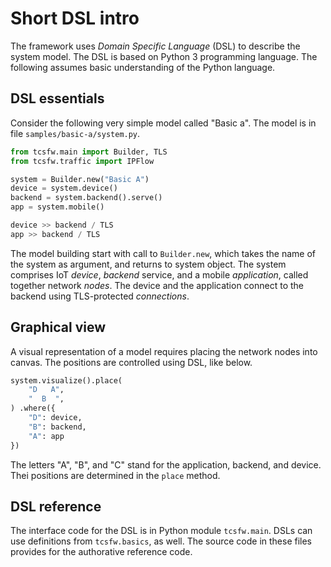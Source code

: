 # Short DSL intro

The framework uses _Domain Specific Language_ (DSL) to describe the system model.
The DSL is based on Python 3 programming language.
The following assumes basic understanding of the Python language.

## DSL essentials

Consider the following very simple model called "Basic a".
The model is in file `samples/basic-a/system.py`.

```python
from tcsfw.main import Builder, TLS
from tcsfw.traffic import IPFlow

system = Builder.new("Basic A")
device = system.device()
backend = system.backend().serve()
app = system.mobile()

device >> backend / TLS
app >> backend / TLS
```

The model building start with call to `Builder.new`, which takes the name of the system as argument, and returns to system object.
The system comprises IoT _device_, _backend_ service, and a mobile _application_, called together network _nodes_. 
The device and the application connect to the backend using TLS-protected _connections_.

## Graphical view

A visual representation of a model requires placing the network nodes into canvas.
The positions are controlled using DSL, like below.

```python
system.visualize().place(
    "D   A",
    "  B  ",
) .where({
    "D": device,
    "B": backend,
    "A": app
})
```

The letters "A", "B", and "C" stand for the application, backend, and device.
Thei positions are determined in the `place` method.

## DSL reference

The interface code for the DSL is in Python module `tcsfw.main`.
DSLs can use definitions from `tcsfw.basics`, as well.
The source code in these files provides for the authorative reference code.


